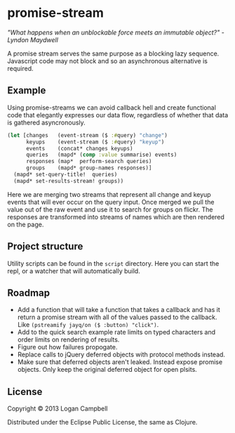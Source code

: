 # promise-stream

_"What happens when an unblockable force meets an immutable object?" - Lyndon
Maydwell_

A promise stream serves the same purpose as a blocking lazy sequence. Javascript
code may not block and so an asynchronous alternative is required.

## Example

Using promise-streams we can avoid callback hell and create functional code that
elegantly expresses our data flow, regardless of whether that data is gathered
asyncronously.

```clojure
(let [changes   (event-stream ($ :#query) "change")
      keyups    (event-stream ($ :#query) "keyup")
      events    (concat* changes keyups)
      queries   (mapd* (comp :value summarise) events)
      responses (map*  perform-search queries)
      groups    (mapd* group-names responses)]
  (mapd* set-query-title!  queries)
  (mapd* set-results-stream! groups))
```

Here we are merging two streams that represent all change and keyup events that
will ever occur on the query input. Once merged we pull the value out of the
raw event and use it to search for groups on flickr. The responses are
transformed into streams of names which are then rendered on the page.

## Project structure

Utility scripts can be found in the `script` directory. Here you can start the
repl, or a watcher that will automatically build.

## Roadmap

* Add a function that will take a function that takes a callback and has it
  return a promise stream with all of the values passed to the callback. Like
  `(pstreamify jayq/on ($ :button) "click")`.
* Add to the quick search example rate limits on typed characters and order
  limits on rendering of results.
* Figure out how failures propogate.
* Replace calls to jQuery deferred objects with protocol methods instead.
* Make sure that deferred objects aren't leaked. Instead expose promise
  objects. Only keep the original deferred object for open plsits.

## License

Copyright © 2013 Logan Campbell

Distributed under the Eclipse Public License, the same as Clojure.

